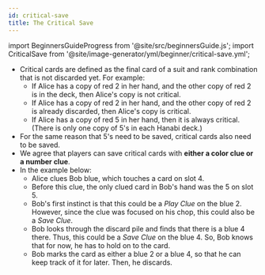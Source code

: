 ```yaml
---
id: critical-save
title: The Critical Save
---
```


import BeginnersGuideProgress from '@site/src/beginnersGuide.js';
import CriticalSave from '@site/image-generator/yml/beginner/critical-save.yml';

<BeginnersGuideProgress id="critical-save" />

- Critical cards are defined as the final card of a suit and rank combination that is not discarded yet. For example:
  - If Alice has a copy of red 2 in her hand, and the other copy of red 2 is in the deck, then Alice's copy is not critical.
  - If Alice has a copy of red 2 in her hand, and the other copy of red 2 is already discarded, then Alice's copy is critical.
  - If Alice has a copy of red 5 in her hand, then it is always critical. (There is only one copy of 5's in each Hanabi deck.)
- For the same reason that 5's need to be saved, critical cards also need to be saved.
- We agree that players can save critical cards with **either a color clue or a number clue**.
- In the example below:
  - Alice clues Bob blue, which touches a card on slot 4.
  - Before this clue, the only clued card in Bob's hand was the 5 on slot 5.
  - Bob's first instinct is that this could be a *Play Clue* on the blue 2. However, since the clue was focused on his chop, this could also be a *Save Clue*.
  - Bob looks through the discard pile and finds that there is a blue 4 there. Thus, this could be a *Save Clue* on the blue 4. So, Bob knows that for now, he has to hold on to the card.
  - Bob marks the card as either a blue 2 or a blue 4, so that he can keep track of it for later. Then, he discards.

<CriticalSave />
